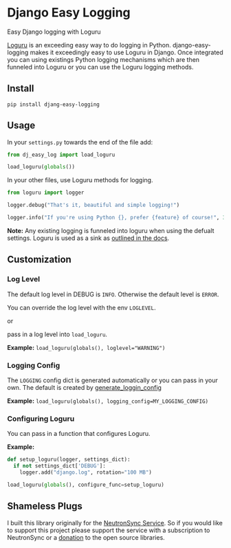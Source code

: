 # Django Easy Logging

Easy Django logging with Loguru

[Loguru](https://github.com/Delgan/loguru) is an exceeding easy way to do logging in Python. django-easy-logging makes it exceedingly easy to use Loguru in Django. Once integrated you can using existings Python logging mechanisms which are then funneled into Loguru or you can use the Loguru logging methods.

## Install

`pip install djang-easy-logging`

## Usage

In your `settings.py` towards the end of the file add:

```python
from dj_easy_log import load_loguru

load_loguru(globals())
```

In your other files, use Loguru methods for logging.

```python
from loguru import logger

logger.debug("That's it, beautiful and simple logging!")

logger.info("If you're using Python {}, prefer {feature} of course!", 3.6, feature="f-strings")
```

**Note:** Any existing logging is funneled into loguru when using the defualt settings. Loguru is used as a sink as [outlined in the docs](https://github.com/Delgan/loguru#entirely-compatible-with-standard-logging).

## Customization

### Log Level

The default log level in DEBUG is `INFO`. Otherwise the default level is `ERROR`.

You can override the log level with the env `LOGLEVEL`.

or

pass in a log level into `load_loguru`.

**Example:** `load_loguru(globals(), loglevel="WARNING")`


### Logging Config

The `LOGGING` config dict is generated automatically or you can pass in your own. The default is created by [generate_loggin_config](https://github.com/neutron-sync/django-easy-logging/blob/main/dj_easy_log.py#L9-L33)

**Example:** `load_loguru(globals(), logging_config=MY_LOGGING_CONFIG)`

### Configuring Loguru

You can pass in a function that configures Loguru.

**Example:**

```python
def setup_loguru(logger, settings_dict):
  if not settings_dict['DEBUG']:
    logger.add("django.log", rotation="100 MB")

load_loguru(globals(), configure_func=setup_loguru)
```

## Shameless Plugs

I built this library originally for the [NeutronSync Service](https://www.neutronsync.com/). So if you would like to support this project please support the service with a subscription to NeutronSync or a [donation](https://github.com/sponsors/neutron-sync) to the open source libraries.
